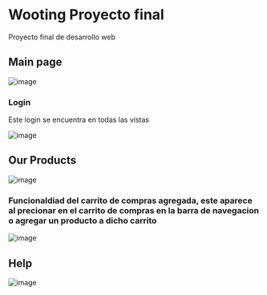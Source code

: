 # Wooting Proyecto final

Proyecto final de desarrollo web

## Main page

![image](https://github.com/cristianfgsda/Wooting/assets/163680997/be2c942a-35d3-4842-8a14-5fa242ed26e8)

### Login 
Este login se encuentra en todas las vistas

![image](https://github.com/cristianfgsda/Wooting/assets/163680997/d4d5444f-f74a-4af1-8fee-6bc5613a740c)


## Our Products
![image](https://github.com/cristianfgsda/Wooting/assets/163680997/f44e477d-8b75-4855-a322-be7e615fac6e)

### Funcionaldiad del carrito de compras agregada, este aparece al precionar en el carrito de compras en la barra de navegacion o agregar un producto a dicho carrito

![image](https://github.com/cristianfgsda/Wooting/assets/163680997/36313584-b2af-497c-a1ac-71458106c8c6)


## Help 
![image](https://github.com/cristianfgsda/Wooting/assets/163680997/62ec010e-9460-4bdc-9859-1bc2a2113772)



